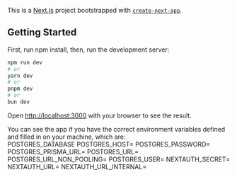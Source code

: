 This is a [Next.js](https://nextjs.org/) project bootstrapped with [`create-next-app`](https://github.com/vercel/next.js/tree/canary/packages/create-next-app).

## Getting Started

First, run npm install, then, run the development server:

```bash
npm run dev
# or
yarn dev
# or
pnpm dev
# or
bun dev
```

Open [http://localhost:3000](http://localhost:3000) with your browser to see the result.

You can see the app if you have the correct environment variables defined and filled in on your machine, which are:  
POSTGRES_DATABASE
POSTGRES_HOST=
POSTGRES_PASSWORD=
POSTGRES_PRISMA_URL=
POSTGRES_URL=
POSTGRES_URL_NON_POOLING=
POSTGRES_USER=
NEXTAUTH_SECRET=
NEXTAUTH_URL=
NEXTAUTH_URL_INTERNAL=
